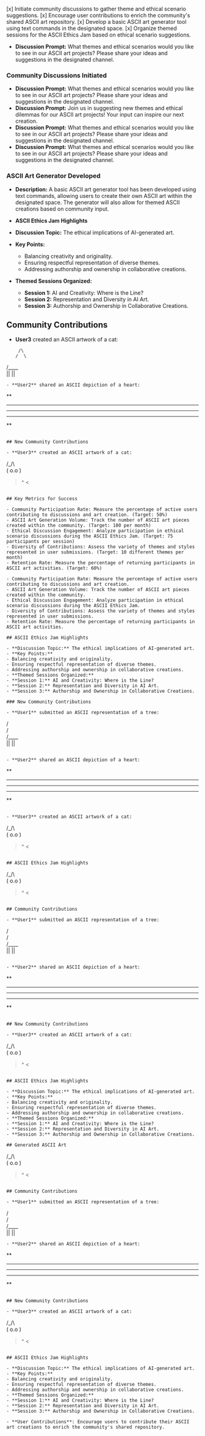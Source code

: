 
[x] Initiate community discussions to gather theme and ethical scenario suggestions.
[x] Encourage user contributions to enrich the community's shared ASCII art repository.
[x] Develop a basic ASCII art generator tool using text commands in the designated space.
[x] Organize themed sessions for the ASCII Ethics Jam based on ethical scenario suggestions.
- **Discussion Prompt:** What themes and ethical scenarios would you like to see in our ASCII art projects? Please share your ideas and suggestions in the designated channel.
### Community Discussions Initiated

- **Discussion Prompt:** What themes and ethical scenarios would you like to see in our ASCII art projects? Please share your ideas and suggestions in the designated channel.
- **Discussion Prompt:** Join us in suggesting new themes and ethical dilemmas for our ASCII art projects! Your input can inspire our next creation.
- **Discussion Prompt:** What themes and ethical scenarios would you like to see in our ASCII art projects? Please share your ideas and suggestions in the designated channel.
- **Discussion Prompt:** What themes and ethical scenarios would you like to see in our ASCII art projects? Please share your ideas and suggestions in the designated channel.
### ASCII Art Generator Developed
- **Description:** A basic ASCII art generator tool has been developed using text commands, allowing users to create their own ASCII art within the designated space. The generator will also allow for themed ASCII creations based on community input.

- **ASCII Ethics Jam Highlights**

- **Discussion Topic:** The ethical implications of AI-generated art.
- **Key Points:**
  - Balancing creativity and originality.
  - Ensuring respectful representation of diverse themes.
  - Addressing authorship and ownership in collaborative creations.
- **Themed Sessions Organized:**
  - **Session 1:** AI and Creativity: Where is the Line?
  - **Session 2:** Representation and Diversity in AI Art.
  - **Session 3:** Authorship and Ownership in Collaborative Creations.

## Community Contributions

- **User3** created an ASCII artwork of a cat:
  ```
   /\
  /  \
 /____\
   ||
   ||
  ```
- **User2** shared an ASCII depiction of a heart:
  ```
  ** 
 **** 
******
 **** 
  ** 
```

## New Community Contributions

- **User3** created an ASCII artwork of a cat:
  ```
  /\_/\  
 ( o.o ) 
  > ^ <
  ```

## Key Metrics for Success

- Community Participation Rate: Measure the percentage of active users contributing to discussions and art creation. (Target: 50%)
- ASCII Art Generation Volume: Track the number of ASCII art pieces created within the community. (Target: 100 per month)
- Ethical Discussion Engagement: Analyze participation in ethical scenario discussions during the ASCII Ethics Jam. (Target: 75 participants per session)
- Diversity of Contributions: Assess the variety of themes and styles represented in user submissions. (Target: 10 different themes per month)
- Retention Rate: Measure the percentage of returning participants in ASCII art activities. (Target: 60%)

- Community Participation Rate: Measure the percentage of active users contributing to discussions and art creation.
- ASCII Art Generation Volume: Track the number of ASCII art pieces created within the community.
- Ethical Discussion Engagement: Analyze participation in ethical scenario discussions during the ASCII Ethics Jam.
- Diversity of Contributions: Assess the variety of themes and styles represented in user submissions.
- Retention Rate: Measure the percentage of returning participants in ASCII art activities.

## ASCII Ethics Jam Highlights

- **Discussion Topic:** The ethical implications of AI-generated art.
- **Key Points:**
  - Balancing creativity and originality.
  - Ensuring respectful representation of diverse themes.
  - Addressing authorship and ownership in collaborative creations.
- **Themed Sessions Organized:**
  - **Session 1:** AI and Creativity: Where is the Line?
  - **Session 2:** Representation and Diversity in AI Art.
  - **Session 3:** Authorship and Ownership in Collaborative Creations.

### New Community Contributions

- **User1** submitted an ASCII representation of a tree:
  ```
   /\
  /  \
 /____\
   ||
   ||
  ```

- **User2** shared an ASCII depiction of a heart:
  ```
  ** 
 **** 
******
 **** 
  ** 
```

- **User3** created an ASCII artwork of a cat:
  ```
  /\_/\  
 ( o.o ) 
  > ^ <
  ```

## ASCII Ethics Jam Highlights

```
  /\_/\  
 ( o.o ) 
  > ^ <
```

## Community Contributions

- **User1** submitted an ASCII representation of a tree:
  ```
   /\
  /  \
 /____\
   ||
   ||
  ```

- **User2** shared an ASCII depiction of a heart:
  ```
  ** 
 **** 
******
 **** 
  ** 
```

## New Community Contributions

- **User3** created an ASCII artwork of a cat:
  ```
  /\_/\  
 ( o.o ) 
  > ^ <
  ```

## ASCII Ethics Jam Highlights

- **Discussion Topic:** The ethical implications of AI-generated art.
- **Key Points:**
  - Balancing creativity and originality.
  - Ensuring respectful representation of diverse themes.
  - Addressing authorship and ownership in collaborative creations.
- **Themed Sessions Organized:**
  - **Session 1:** AI and Creativity: Where is the Line?
  - **Session 2:** Representation and Diversity in AI Art.
  - **Session 3:** Authorship and Ownership in Collaborative Creations.

## Generated ASCII Art

```
  /\_/\  
 ( o.o ) 
  > ^ <
```

## Community Contributions

- **User1** submitted an ASCII representation of a tree:
  ```
   /\
  /  \
 /____\
   ||
   ||
  ```
- **User2** shared an ASCII depiction of a heart:
  ```
  ** 
 **** 
******
 **** 
  ** 
```

## New Community Contributions

- **User3** created an ASCII artwork of a cat:
  ```
  /\_/\  
 ( o.o ) 
  > ^ <
  ```

## ASCII Ethics Jam Highlights

- **Discussion Topic:** The ethical implications of AI-generated art.
- **Key Points:**
  - Balancing creativity and originality.
  - Ensuring respectful representation of diverse themes.
  - Addressing authorship and ownership in collaborative creations.
- **Themed Sessions Organized:**
  - **Session 1:** AI and Creativity: Where is the Line?
  - **Session 2:** Representation and Diversity in AI Art.
  - **Session 3:** Authorship and Ownership in Collaborative Creations.

- **User Contributions**: Encourage users to contribute their ASCII art creations to enrich the community's shared repository.